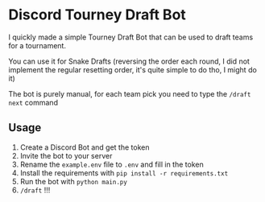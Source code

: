 # Discord Tourney Draft Bot

I quickly made a simple Tourney Draft Bot that can be used to draft teams for a tournament.

You can use it for Snake Drafts (reversing the order each round, I did not implement the regular resetting order, it's quite simple to do tho, I might do it)

The bot is purely manual, for each team pick you need to type the `/draft next` command

## Usage

1. Create a Discord Bot and get the token
2. Invite the bot to your server
3. Rename the `example.env` file to `.env` and fill in the token
4. Install the requirements with `pip install -r requirements.txt`
5. Run the bot with `python main.py`
6. `/draft` !!!
